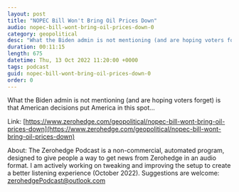 ```yaml
---
layout: post
title: "NOPEC Bill Won't Bring Oil Prices Down"
audio: nopec-bill-wont-bring-oil-prices-down-0
category: geopolitical
desc: "What the Biden admin is not mentioning (and are hoping voters forget) is that American decisions put America in this spot..."
duration: 00:11:15
length: 675
datetime: Thu, 13 Oct 2022 11:20:00 +0000
tags: podcast
guid: nopec-bill-wont-bring-oil-prices-down-0
order: 0
---
```

What the Biden admin is not mentioning (and are hoping voters forget) is that American decisions put America in this spot...

Link: [https://www.zerohedge.com/geopolitical/nopec-bill-wont-bring-oil-prices-down](https://www.zerohedge.com/geopolitical/nopec-bill-wont-bring-oil-prices-down)

About: The Zerohedge Podcast is a non-commercial, automated program, designed to give people a way to get news from Zerohedge in an audio format.  I am actively working on tweaking and improving the setup to create a better listening experience (October 2022).  Suggestions are welcome: [zerohedgePodcast@outlook.com](mailto:zerohedgePodcast@outlook.com)